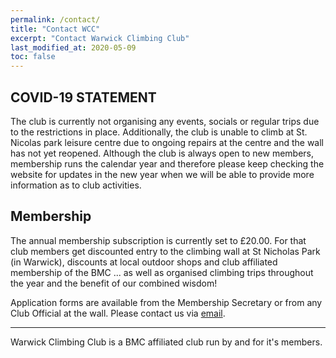 ```yaml
---
permalink: /contact/
title: "Contact WCC"
excerpt: "Contact Warwick Climbing Club"
last_modified_at: 2020-05-09
toc: false
---
```


## COVID-19 STATEMENT
The club is currently not organising any events, socials or regular trips due to the restrictions in place. Additionally, the club is unable to climb at St. Nicolas park leisure centre due to ongoing repairs at the centre and the wall has not yet reopened. Although the club is always open to new members, membership runs the calendar year and therefore please keep checking the website for updates in the new year when we will be able to provide more information as to club activities.

## Membership
The annual membership subscription is currently set to £20.00. For that club members get discounted entry to the climbing wall at St Nicholas Park (in Warwick), discounts at local outdoor shops and club affiliated membership of the BMC ... as well as organised climbing trips throughout the year and the benefit of our combined wisdom!

Application forms are available from the Membership Secretary or from any Club Official at the wall. Please contact us via [email](mailto:membership@warwickclimbingclub.co.uk).

---

Warwick Climbing Club is a BMC affiliated club run by and for it's members.

